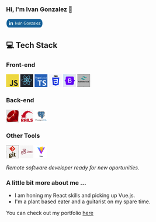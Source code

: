 ### Hi, I'm Ivan Gonzalez 👋

[![Foo](https://github.com/ivangonzalez224/ivangonzalez224/blob/main/linkindLink.png?raw=true)](https://www.linkedin.com/in/iv%C3%A1n-gonzalez-robles-957491275/)

## 💻 Tech Stack

### Front-end

![Foo](https://github.com/ivangonzalez224/ivangonzalez224/blob/main/jsLogo.png?raw=true) ![Foo](https://github.com/ivangonzalez224/ivangonzalez224/blob/main/reactLogo.png?raw=true) ![Foo](https://github.com/ivangonzalez224/ivangonzalez224/blob/main/typeScriptLogo.png?raw=true) ![Foo](https://raw.githubusercontent.com/ivangonzalez224/ivangonzalez224/main/cssLogo.png) ![Foo](https://raw.githubusercontent.com/ivangonzalez224/ivangonzalez224/main/bootstrapLogo.png) ![Foo](https://raw.githubusercontent.com/ivangonzalez224/ivangonzalez224/main/tailwindLogo.png)

### Back-end

![Foo](https://github.com/ivangonzalez224/ivangonzalez224/blob/main/rubyLogo.png?raw=true) ![Foo](https://github.com/ivangonzalez224/ivangonzalez224/blob/main/railsLogo.png?raw=true) ![Foo](https://github.com/ivangonzalez224/ivangonzalez224/blob/main/postgreSQLLogo.png?raw=true) 

### Other Tools

![Foo](https://github.com/ivangonzalez224/ivangonzalez224/blob/main/gitLogo.png?raw=true) ![Foo](https://github.com/ivangonzalez224/ivangonzalez224/blob/main/jestLogo.png?raw=true) ![Foo](https://github.com/ivangonzalez224/ivangonzalez224/blob/main/viteLogo.png?raw=true)

*Remote software developer ready for new oportunities.*  

### A little bit more about me ...
- I am honing my React skills and picking up Vue.js.
- I'm a plant based eater and a guitarist on my spare time.

You can check out my portfolio [here](https://ivangonzalezportfolio.netlify.app/)
<!--
**ivangonzalez224/ivangonzalez224** is a ✨ _special_ ✨ repository because its `README.md` (this file) appears on your GitHub profile.

Here are some ideas to get you started:

- 🔭 I’m currently working on ...
- 🌱 I’m currently learning ...
- 👯 I’m looking to collaborate on ...
- 🤔 I’m looking for help with ...
- 💬 Ask me about ...
- 📫 How to reach me: ...
- 😄 Pronouns: ...
- ⚡ Fun fact: ...
-->
